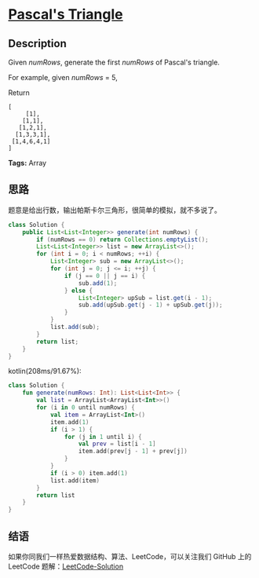 # [Pascal's Triangle][title]

## Description

Given *numRows*, generate the first *numRows* of Pascal's triangle.

For example, given *numRows* = 5,

Return

```
[
     [1],
    [1,1],
   [1,2,1],
  [1,3,3,1],
 [1,4,6,4,1]
]
```

**Tags:** Array


## 思路

题意是给出行数，输出帕斯卡尔三角形，很简单的模拟，就不多说了。

```java
class Solution {
    public List<List<Integer>> generate(int numRows) {
        if (numRows == 0) return Collections.emptyList();
        List<List<Integer>> list = new ArrayList<>();
        for (int i = 0; i < numRows; ++i) {
            List<Integer> sub = new ArrayList<>();
            for (int j = 0; j <= i; ++j) {
                if (j == 0 || j == i) {
                    sub.add(1);
                } else {
                    List<Integer> upSub = list.get(i - 1);
                    sub.add(upSub.get(j - 1) + upSub.get(j));
                }
            }
            list.add(sub);
        }
        return list;
    }
}
```

kotlin(208ms/91.67%):
```kotlin
class Solution {
    fun generate(numRows: Int): List<List<Int>> {
        val list = ArrayList<ArrayList<Int>>()
        for (i in 0 until numRows) {
            val item = ArrayList<Int>()
            item.add(1)
            if (i > 1) {
                for (j in 1 until i) {
                    val prev = list[i - 1]
                    item.add(prev[j - 1] + prev[j])
                }
            }
            if (i > 0) item.add(1)
            list.add(item)
        }
        return list
    }
}
```

## 结语

如果你同我们一样热爱数据结构、算法、LeetCode，可以关注我们 GitHub 上的 LeetCode 题解：[LeetCode-Solution][ls]



[title]: https://leetcode.com/problems/pascals-triangle
[ls]: https://github.com/RichCodersAndMe/LeetCode-Solution

